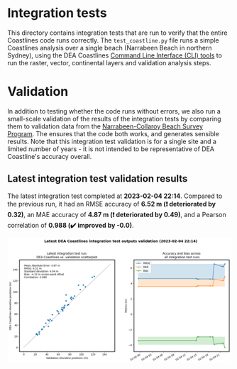 
Integration tests
=================


This directory contains integration tests that are run to verify that the entire Coastlines code runs correctly. The ``test_coastline.py`` file runs a simple Coastlines analysis over a single beach (Narrabeen Beach in northern Sydney), using the DEA Coastlines [Command Line Interface (CLI) tools](../notebooks/DEACoastlines_generation_CLI.ipynb) to run the raster, vector, continental layers and validation analysis steps.
# Validation


In addition to testing whether the code runs without errors, we also run a small-scale validation of the results of the integration tests by comparing them to validation data from the [Narrabeen-Collaroy Beach Survey Program](https://doi.org/10.1038/sdata.2016.24). The ensures that the code both works, and generates sensible results. Note that this integration test validation is for a single site and a limited number of years - it is not intended to be representative of DEA Coastline's accuracy overall.
## Latest integration test validation results


The latest integration test completed at **2023-02-04 22:14**. Compared to the previous run, it had an RMSE accuracy of **6.52 m (:heavy_exclamation_mark: deteriorated by 0.32)**, an MAE accuracy of **4.87 m (:heavy_exclamation_mark: deteriorated by 0.49)**, and a Pearson correlation of **0.988 (:heavy_check_mark: improved by -0.0)**.

<img src="stats_tests.png" width="950"/>